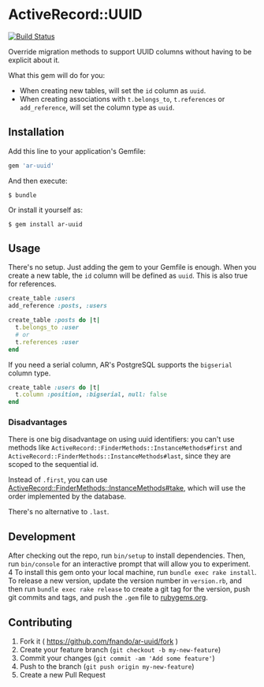 # ActiveRecord::UUID

[![Build Status](https://travis-ci.org/fnando/ar-uuid.svg)](https://travis-ci.org/fnando/ar-uuid)

Override migration methods to support UUID columns without having to be explicit about it.

What this gem will do for you:

- When creating new tables, will set the `id` column as `uuid`.
- When creating associations with `t.belongs_to`, `t.references` or `add_reference`, will set the column type as `uuid`.

## Installation

Add this line to your application's Gemfile:

```ruby
gem 'ar-uuid'
```

And then execute:

    $ bundle

Or install it yourself as:

    $ gem install ar-uuid

## Usage

There's no setup. Just adding the gem to your Gemfile is enough. When you create a new table, the `id` column will be defined as `uuid`. This is also true for references.

```ruby
create_table :users
add_reference :posts, :users

create_table :posts do |t|
  t.belongs_to :user
  # or
  t.references :user
end
```

If you need a serial column, AR's PostgreSQL supports the `bigserial` column type.

```ruby
create_table :users do |t|
  t.column :position, :bigserial, null: false
end
```

### Disadvantages

There is one big disadvantage on using uuid identifiers: you can't use  methods like `ActiveRecord::FinderMethods::InstanceMethods#first` and `ActiveRecord::FinderMethods::InstanceMethods#last`, since they are scoped to the sequential id.

Instead of `.first`, you can use [ActiveRecord::FinderMethods::InstanceMethods#take](https://github.com/rails/rails/blob/f52354ad1d15120dcc5284714bee7ee3f052986c/activerecord/lib/active_record/relation/finder_methods.rb#L104), which will use the order implemented by the database.

There's no alternative to `.last`.

## Development

After checking out the repo, run `bin/setup` to install dependencies. Then, run `bin/console` for an interactive prompt that will allow you to experiment.
4
To install this gem onto your local machine, run `bundle exec rake install`. To release a new version, update the version number in `version.rb`, and then run `bundle exec rake release` to create a git tag for the version, push git commits and tags, and push the `.gem` file to [rubygems.org](https://rubygems.org).

## Contributing

1. Fork it ( https://github.com/fnando/ar-uuid/fork )
2. Create your feature branch (`git checkout -b my-new-feature`)
3. Commit your changes (`git commit -am 'Add some feature'`)
4. Push to the branch (`git push origin my-new-feature`)
5. Create a new Pull Request

